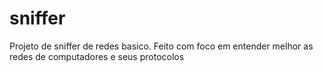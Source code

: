 # sniffer

Projeto de sniffer de redes basico. Feito com foco em entender melhor as redes de computadores e seus protocolos

